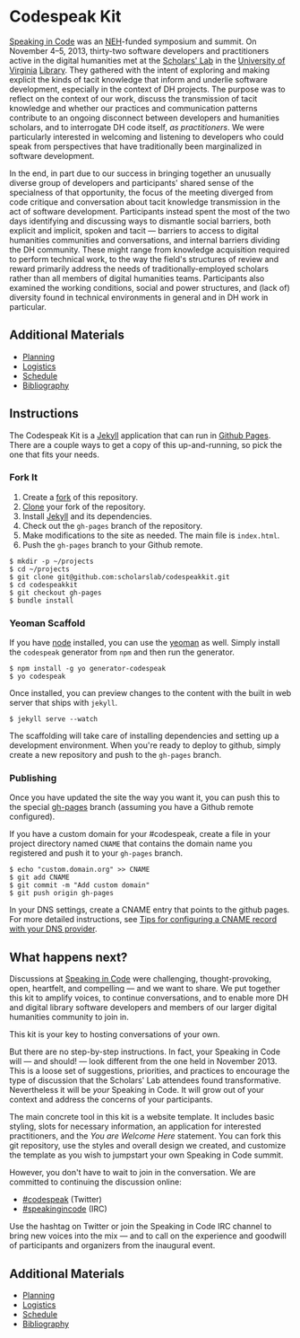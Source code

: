 # Codespeak Kit

[Speaking in Code][codespeak] was an [NEH][neh]-funded symposium and
summit. On November 4–5, 2013, thirty-two software developers and
practitioners active in the digital humanities met at the [Scholars'
Lab][slab] in the [University of Virginia][uva] [Library][uva-lib]. They
gathered with the intent of exploring and making explicit the kinds of
tacit knowledge that inform and underlie software development,
especially in the context of DH projects. The purpose was to reflect on
the context of our work, discuss the transmission of tacit knowledge and
whether our practices and communication patterns contribute to an
ongoing disconnect between developers and humanities scholars, and to
interrogate DH code itself, *as practitioners*. We were particularly
interested in welcoming and listening to developers who could speak from
perspectives that have traditionally been marginalized in software
development.

In the end, in part due to our success in bringing together an unusually
diverse group of developers and participants' shared sense of the
specialness of that opportunity, the focus of the meeting diverged from
code critique and conversation about tacit knowledge transmission in the
act of software development. Participants instead spent the most of the
two days identifying and discussing ways to dismantle social barriers,
both explicit and implicit, spoken and tacit — barriers to access to
digital humanities communities and conversations, and internal barriers
dividing the DH community. These might range from  knowledge acquisition
required to perform technical work, to the way the field's structures of
review and reward primarily address the needs of traditionally-employed
scholars rather than all members of digital humanities teams.
Participants also examined the working conditions, social and power
structures, and (lack of) diversity found in technical environments in
general and in DH work in particular.

## Additional Materials

* [Planning](planning.md)
* [Logistics](logistics.md)
* [Schedule](schedule.md)
* [Bibliography](bibliography.md)

## Instructions

The Codespeak Kit is a [Jekyll][jekyll] application that can run in
[Github Pages][pages]. There are a couple ways to get a copy of this
up-and-running, so pick the one that fits your needs.

### Fork It

1. Create a [fork][fork] of this repository.
2. [Clone][clone] your fork of the repository.
3. Install [Jekyll][jekyll] and its dependencies.
3. Check out the `gh-pages` branch of the repository.
4. Make modifications to the site as needed. The main file is
   `index.html`.
5. Push the `gh-pages` branch to your Github remote.

```shell
$ mkdir -p ~/projects
$ cd ~/projects
$ git clone git@github.com:scholarslab/codespeakkit.git
$ cd codespeakkit
$ git checkout gh-pages
$ bundle install
```

### Yeoman Scaffold
If you have [node][node] installed, you can use the [yeoman][yeoman] as
well. Simply install the `codespeak` generator from `npm` and then run
the generator.

```shell
$ npm install -g yo generator-codespeak
$ yo codespeak
```

Once installed, you can preview changes to the content with the built in
web server that ships with `jekyll`.

```shell
$ jekyll serve --watch
```


The scaffolding will take care of installing dependencies and setting up
a development environment. When you're ready to deploy to github, simply
create a new repository and push to the `gh-pages` branch.

### Publishing

Once you have updated the site the way you want it, you can push this to
the special [gh-pages][pages] branch (assuming you have a Github remote
configured).

If you have a custom domain for your #codespeak, create a file in your
project directory named `CNAME` that contains the domain name you
registered and push it to your `gh-pages` branch.

```shell
$ echo "custom.domain.org" >> CNAME
$ git add CNAME
$ git commit -m "Add custom domain"
$ git push origin gh-pages
```

In your DNS settings, create a CNAME entry that points to the github
pages. For more detailed instructions, see [Tips for configuring a CNAME
record with your DNS provider][gh-pages-dns].

## What happens next?

Discussions at [Speaking in Code][codespeak] were challenging,
thought-provoking, open, heartfelt, and compelling — and we want to
share. We put together this kit to amplify voices, to continue
conversations, and to enable more DH and digital library software
developers and members of our larger digital humanities community to
join in.

This kit is your key to hosting conversations of your own.

But there are no step-by-step instructions. In fact, your Speaking in
Code will — and should! — look different from the one held in November
2013. This is a loose set of suggestions, priorities, and practices to
encourage the type of discussion that the Scholars' Lab attendees
found transformative. Nevertheless it will be *your* Speaking in Code.
It will grow out of your context and address the concerns of your
participants.

The main concrete tool in this kit is a website template. It includes
basic styling, slots for necessary information, an application for
interested practitioners, and the *You are Welcome Here* statement. You
can fork this git repository, use the styles and overall design we
created, and customize the template as you wish to jumpstart your own
Speaking in Code summit.

However, you don't have to wait to join in the conversation. We are
committed to continuing the discussion online:

* [#codespeak][twitter] (Twitter)
* [#speakingincode][irc] (IRC)

Use the hashtag on Twitter or join the Speaking in Code IRC channel to
bring new voices into the mix — and to call on the experience and
goodwill of participants and organizers from the inaugural event.

## Additional Materials

* [Planning](planning.md)
* [Logistics](logistics.md)
* [Schedule](schedule.md)
* [Bibliography](bibliography.md)

[codespeak]: http://codespeak.scholarslab.org/
[neh]: http://www.neh.gov/divisions/odh
[slab]: http://www.scholarslab.org/
[uva]: http://www.virginia.edu/
[uva-lib]: http://www.library.virginia.edu/
[twitter]: https://twitter.com/search?q=%23codespeak
[irc]: http://webchat.freenode.net/?channels=%23speakingincode&uio=d4
[fork]: https://help.github.com/articles/fork-a-repo#step-1-fork-the-spoon-knife-repository
[clone]: https://help.github.com/articles/fork-a-repo#step-2-clone-your-fork
[jekyll]: http://jekyllrb.com/
[node]: http://nodejs.org/
[yeoman]: http://yeoman.io/
[pages]: https://pages.github.com/
[gh-pages]: https://help.github.com/articles/creating-project-pages-manually
[gh-pages-dns]: https://help.github.com/articles/tips-for-configuring-a-cname-record-with-your-dns-provider

